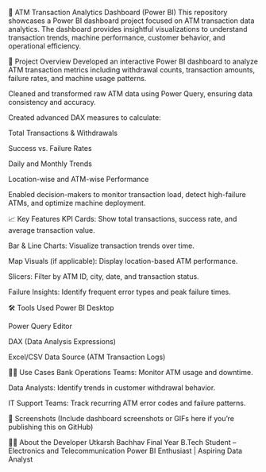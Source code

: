 🏧 ATM Transaction Analytics Dashboard (Power BI)
This repository showcases a Power BI dashboard project focused on ATM transaction data analytics. The dashboard provides insightful visualizations to understand transaction trends, machine performance, customer behavior, and operational efficiency.

📌 Project Overview
Developed an interactive Power BI dashboard to analyze ATM transaction metrics including withdrawal counts, transaction amounts, failure rates, and machine usage patterns.

Cleaned and transformed raw ATM data using Power Query, ensuring data consistency and accuracy.

Created advanced DAX measures to calculate:

Total Transactions & Withdrawals

Success vs. Failure Rates

Daily and Monthly Trends

Location-wise and ATM-wise Performance

Enabled decision-makers to monitor transaction load, detect high-failure ATMs, and optimize machine deployment.

📈 Key Features
KPI Cards: Show total transactions, success rate, and average transaction value.

Bar & Line Charts: Visualize transaction trends over time.

Map Visuals (if applicable): Display location-based ATM performance.

Slicers: Filter by ATM ID, city, date, and transaction status.

Failure Insights: Identify frequent error types and peak failure times.

🛠️ Tools Used
Power BI Desktop

Power Query Editor

DAX (Data Analysis Expressions)

Excel/CSV Data Source (ATM Transaction Logs)

🧑‍💼 Use Cases
Bank Operations Teams: Monitor ATM usage and downtime.

Data Analysts: Identify trends in customer withdrawal behavior.

IT Support Teams: Track recurring ATM error codes and failure patterns.

📸 Screenshots
(Include dashboard screenshots or GIFs here if you’re publishing this on GitHub)

👨‍🎓 About the Developer
Utkarsh Bachhav
Final Year B.Tech Student – Electronics and Telecommunication
Power BI Enthusiast | Aspiring Data Analyst
